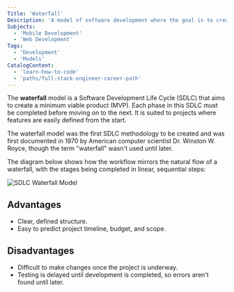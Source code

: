 ```yaml
---
Title: 'Waterfall'
Description: 'A model of software development where the goal is to create a minimum viable product.'
Subjects:
  - 'Mobile Development'
  - 'Web Development'
Tags:
  - 'Development'
  - 'Models'
CatalogContent:
  - 'learn-how-to-code'
  - 'paths/full-stack-engineer-career-path'
---
```


The **waterfall** model is a Software Development Life Cycle (SDLC) that aims to create a minimum viable product (MVP). Each phase in this SDLC must be completed before moving on to the next. It is suited to projects where features are easily defined from the start.

The waterfall model was the first SDLC methodology to be created and was first documented in 1970 by American computer scientist Dr. Winston W. Royce, though the term "waterfall" wasn't used until later.

The diagram below shows how the workflow mirrors the natural flow of a waterfall, with the stages being completed in linear, sequential steps:

![SDLC Waterfall Model](https://raw.githubusercontent.com/Codecademy/docs/main/media/sdlc-waterfall.jpg)

## Advantages

- Clear, defined structure.
- Easy to predict project timeline, budget, and scope.

## Disadvantages

- Difficult to make changes once the project is underway.
- Testing is delayed until development is completed, so errors aren't found until later.
